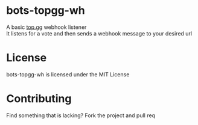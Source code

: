 # bots-topgg-wh

A basic [top.gg](https://top.gg) webhook listener  
It listens for a vote and then sends a webhook message to your desired url  

# License
bots-topgg-wh is licensed under the MIT License

# Contributing
Find something that is lacking? Fork the project and pull req
